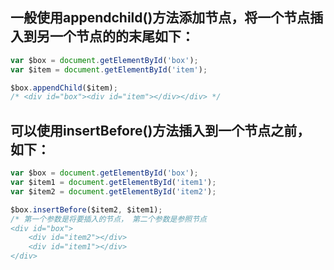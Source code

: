 ## 一般使用appendchild()方法添加节点，将一个节点插入到另一个节点的的末尾如下：
```javascript
var $box = document.getElementById('box');
var $item = document.getElementById('item');

$box.appendChild($item);
/* <div id="box"><div id="item"></div></div> */
```

## 可以使用insertBefore()方法插入到一个节点之前， 如下：
```javascript
var $box = document.getElementById('box');
var $item1 = document.getElementById('item1');
var $item2 = document.getElementById('item2');

$box.insertBefore($item2, $item1);
/* 第一个参数是将要插入的节点， 第二个参数是参照节点
<div id="box">
	<div id="item2"></div>
	<div id="item1"></div>
</div>
```
